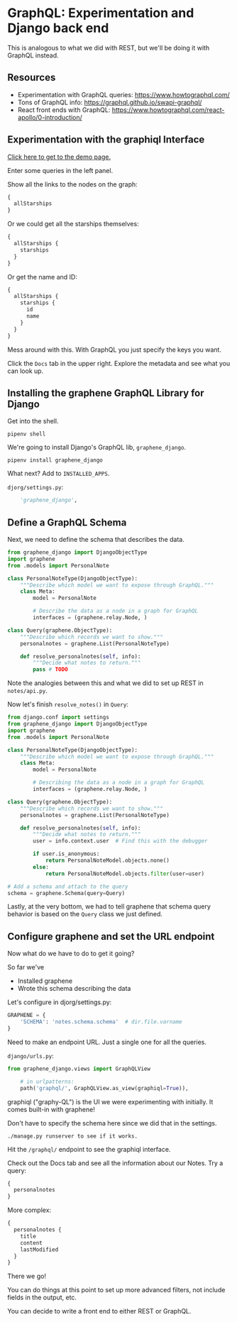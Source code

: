 # GraphQL: Experimentation and Django back end


This is analogous to what we did with REST, but we'll be doing it with GraphQL instead.

## Resources
* Experimentation with GraphQL queries: https://www.howtographql.com/
* Tons of GraphQL info: https://graphql.github.io/swapi-graphql/
* React front ends with GraphQL: https://www.howtographql.com/react-apollo/0-introduction/


## Experimentation with the graphiql Interface

[Click here to get to the demo page.](https://www.howtographql.com/)

Enter some queries in the left panel.

Show all the links to the nodes on the graph:

```graphql
{
  allStarships
}
```

Or we could get all the starships themselves:

```graphql
{
  allStarships {
    starships
  }
}
```

Or get the name and ID:

```graphql
{
  allStarships {
    starships {
      id
      name
    }
  }
}
```

Mess around with this. With GraphQL you just specify the keys you want.

Click the `Docs` tab in the upper right. Explore the metadata and see what you
can look up.

## Installing the graphene GraphQL Library for Django

Get into the shell.

```
pipenv shell
```

We're going to install Django's GraphQL lib, `graphene_django`.

```
pipenv install graphene_django
```

What next? Add to `INSTALLED_APPS`.

`djorg/settings.py`:

```python
    'graphene_django',
```

## Define a GraphQL Schema

Next, we need to define the schema that describes the data.

```python
from graphene_django import DjangoObjectType
import graphene
from .models import PersonalNote

class PersonalNoteType(DjangoObjectType):
    """Describe which model we want to expose through GraphQL."""
    class Meta:
        model = PersonalNote

        # Describe the data as a node in a graph for GraphQL
        interfaces = (graphene.relay.Node, )

class Query(graphene.ObjectType):
    """Describe which records we want to show."""
    personalnotes = graphene.List(PersonalNoteType)

    def resolve_personalnotes(self, info):
        """Decide what notes to return."""
        pass # TODO
```

Note the analogies between this and what we did to set up REST in `notes/api.py`.

Now let's finish `resolve_notes()` in `Query`:

```python
from django.conf import settings
from graphene_django import DjangoObjectType
import graphene
from .models import PersonalNote

class PersonalNoteType(DjangoObjectType):
    """Describe which model we want to expose through GraphQL."""
    class Meta:
        model = PersonalNote

        # Describing the data as a node in a graph for GraphQL
        interfaces = (graphene.relay.Node, )

class Query(graphene.ObjectType):
    """Describe which records we want to show."""
    personalnotes = graphene.List(PersonalNoteType)

    def resolve_personalnotes(self, info):
        """Decide what notes to return."""
        user = info.context.user  # Find this with the debugger

        if user.is_anonymous:
            return PersonalNoteModel.objects.none()
        else:
            return PersonalNoteModel.objects.filter(user=user)

# Add a schema and attach to the query
schema = graphene.Schema(query=Query)
```

Lastly, at the very bottom, we had to tell graphene that schema query behavior
is based on the `Query` class we just defined.

## Configure graphene and set the URL endpoint

Now what do we have to do to get it going?

So far we've
* Installed graphene
* Wrote this schema describing the data

Let's configure in djorg/settings.py:

```python
GRAPHENE = {
    'SCHEMA': 'notes.schema.schema'  # dir.file.varname
}
```

Need to make an endpoint URL. Just a single one for all the queries.

`django/urls.py`:

```python
from graphene_django.views import GraphQLView
```

```python
    # in urlpatterns:
    path('graphql/', GraphQLView.as_view(graphiql=True)),
```

graphiql ("graphy-QL") is the UI we were experimenting with initially. It comes
built-in with graphene!

Don't have to specify the schema here since we did that in the settings.

```
./manage.py runserver to see if it works.
```

Hit the `/graphql/` endpoint to see the graphiql interface.

Check out the Docs tab and see all the information about our Notes. Try a query:

```graphql
{
  personalnotes
}
```

More complex:

```graphql
{
  personalnotes {
    title
    content
    lastModified
  }
}
```

There we go!

You can do things at this point to set up more advanced filters, not include
fields in the output, etc.

You can decide to write a front end to either REST or GraphQL.
